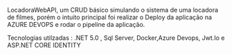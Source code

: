 LocadoraWebAPI, um CRUD básico simulando o sistema de uma locadora de filmes, porém o intuito principal foi realizar o Deploy da aplicação na AZURE DEVOPS e rodar o pipeline da aplicação.

Tecnologias utilzadas : .NET 5.0 , Sql Server, Docker,Azure Devops, Jwt.Io e ASP.NET CORE IDENTITY

